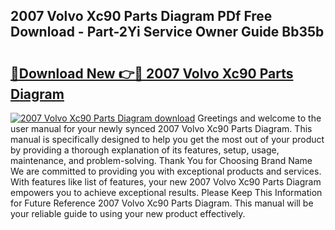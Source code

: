## 2007 Volvo Xc90 Parts Diagram PDf Free Download - Part-2Yi Service Owner Guide Bb35b

# <h2><a href="http://dfiomnb.blite.top/?on=2007+Volvo+Xc90+Parts+Diagram">🔗Download New 👉🔴 2007 Volvo Xc90 Parts Diagram</a></h2>

[![2007 Volvo Xc90 Parts Diagram download](https://i.imgur.com/lujVjoI.png)](http://dfiomnb.blite.top/?on=2007+Volvo+Xc90+Parts+Diagram)
Greetings and welcome to the user manual for your newly synced 2007 Volvo Xc90 Parts Diagram. This manual is specifically designed to help you get the most out of your product by providing a thorough explanation of its features, setup, usage, maintenance, and problem-solving. Thank You for Choosing Brand Name We are committed to providing you with exceptional products and services. With features like list of features, your new 2007 Volvo Xc90 Parts Diagram empowers you to achieve exceptional results. Please Keep This Information for Future Reference 2007 Volvo Xc90 Parts Diagram. This manual will be your reliable guide to using your new product effectively.
